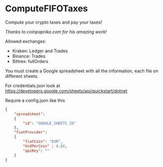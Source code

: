 # ComputeFIFOTaxes

Compute your crypto taxes and pay your taxes!

*Thanks to coinpaprika.com for his amazing work!*

Allowed exchanges:

- Kraken: Ledger and Trades
- Binance: Trades
- Bittrex: fullOrders

You must create a Google spreadsheet with all the information, each file on different sheets.

For credentials.json look at https://developers.google.com/sheets/api/quickstart/dotnet

Require a config.json like this

```json
{
    "spreadsheet":
    {
        "id": "GOOGLE_SHEETS_ID"
    },
    "fiatProvider":
    {
        "fiatCoin": "EUR",
        "UsdPerCoin" : 0.88,
        "apiKey": ""
    }
}
```
